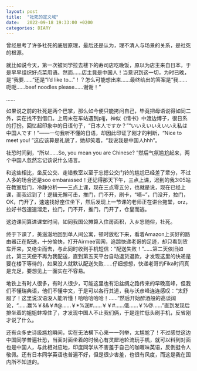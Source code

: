 ```yaml
---
layout: post
title:  "社死的定义域"
date:   2022-09-18 19:33:00 +0200
categories: DIARY
---
```


曾经思考了许多社死的底层原理，最后还是认为，理不清人与场景的关系，是社死的根源。

就比如说今天，第一次被同学拉去楼下的寿司店吃晚饭，原以为店主来自日本，于是早早组织好点菜用语。然而……店主竟是中国人！当意识到这一切，为时已晚，是“我要……”还是“I’d like to…”！？怎么可能想出来……最终给出的答案是“我……呃呃……beef noodles please……谢谢！”

……

如果说之前的社死是两个巴掌，那么如今便只能拷问自己，毕竟把母语说得如同二外，实在找不到借口。上周末在车站遇到pljj，神似《情书》中渡边博子，很日系的打扮。回忆起印象中的日语句子，“日本人ですか？”“いいえいいえいいえ私は中国人です！”——一句我听不懂的日语，却因此印证了刚才的判断，“Nice to meet you! ”这应该算是礼貌了，她却笑着，“我说我是中国人hhh”。

社恐时间到，“所以……So, you mean you are Chinese? ”然后气氛尴尬起来，两个中国人忽然忘记该说什么语言。

和这些相比，坐反公交、走错教室以至于忘摁公交门铃的尴尬已经差了辈分，不过人多的场合还是soo embarassed！还记得那天下午，三点上课，迟到的我3:05站在教室后门，冷静分析——三点上课，现在三点零五分，也就是说，现在已经上课，而我迟到了！逻辑无懈可击，推门，门不开，刷卡，“嘀~”，门没开，拉门，OK，门开了，速速找好座位坐下，然后发现上一节课的老师正在讲台拖堂，orz，拉好书包速速溜走，拉门，门不开，推门，门开了，仓皇而逃。

这边课间算进课堂时间，如同我国公摊算入住房面积，入乡忘随俗，社死。

终于下课了，美滋滋地回到单人间公寓，顿时放松下来，看着Amazon上买好的路由器正在配送，十分愉快，打开Airmee官网，追踪快递老哥的足迹，却只看到货车开来，又绝尘而去，与此同时收到手机短信：“配送失败！”……第二天依旧如此，第三天便不再为我配送，直到第五天平台自动退货退款，才发现这里的快递是要在楼下等待的，如果没人就默认配送失败……仔细想想，快递老哥的Fika时间真是充足，要想见上一面实在不容易。

地铁上有时人很多，有时人很少，可能这里也有沿丝绸之路传来的早晚高峰，但我们不懂瑞典语，他们不懂中文，于是可以各行其道，我与沃彦峰连连感叹：“太舒服了！这里说汉语没人能听懂！哈哈哈哈哈！……”然后开始醉酒般的高谈阔论，“……赢%￥&&￥#@……￥*%润#……￥￥#……俄……￥%@……”直到发现后排坐着的姐姐蚌埠住了，才发现中国人不止我们俩，于是连忙低头刷手机，反省刚才说了什么。

还有众多史诗级尴尬瞬间，实在无法横下心来一一列举，太尴尬了！不过感觉这边中国同学普遍社恐，当面对面坐着的时候心有灵犀地轮流玩手机，就可以料到对面也是中国人，与此相对应地，印度同学从不害羞于自己的咖喱味英语，反倒挺令人敬佩。还有日本同学英语也普遍不好，但是很少害羞，也很有风度，而这是我在国内所不知道的。